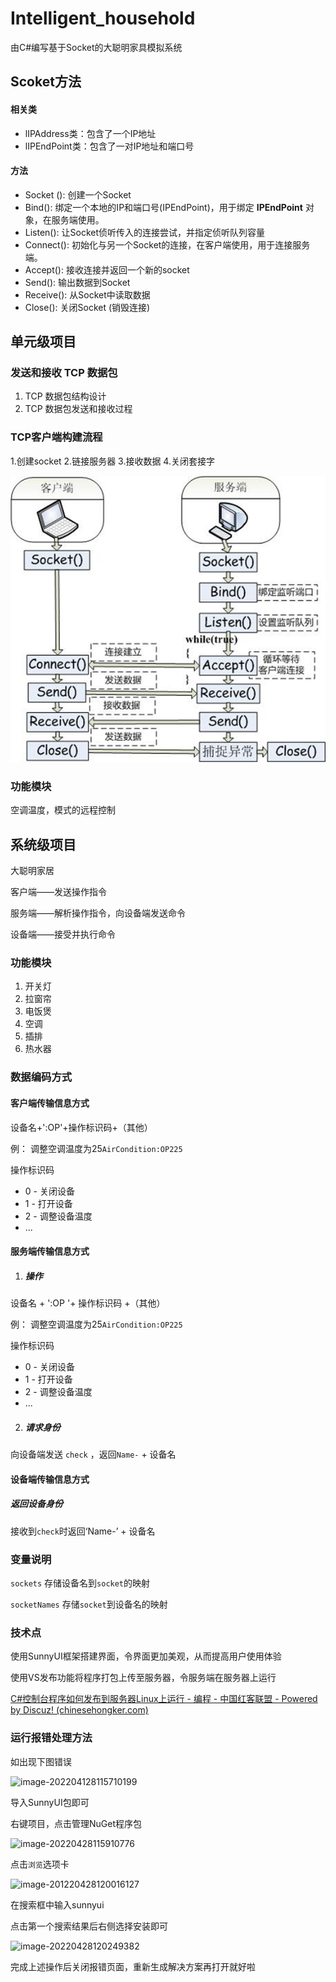 #  Intelligent_household

由C#编写基于Socket的大聪明家具模拟系统



## Scoket方法

#### 相关类

- lIPAddress类：包含了一个IP地址
- lIPEndPoint类：包含了一对IP地址和端口号

#### 方法

- Socket (): 创建一个Socket
- Bind(): 绑定一个本地的IP和端口号(IPEndPoint)，用于绑定 **IPEndPoint** 对象，在服务端使用。
- Listen(): 让Socket侦听传入的连接尝试，并指定侦听队列容量
- Connect(): 初始化与另一个Socket的连接，在客户端使用，用于连接服务端。
- Accept(): 接收连接并返回一个新的socket
- Send(): 输出数据到Socket
- Receive(): 从Socket中读取数据
- Close(): 关闭Socket (销毁连接)



## 单元级项目

### 发送和接收 TCP 数据包

1. TCP 数据包结构设计 
2. TCP 数据包发送和接收过程

### TCP客户端构建流程

1.创建socket
2.链接服务器
3.接收数据
4.关闭套接字

![image-20220408112131307](README.assets/image-20220408112131307.png)



### 功能模块



空调温度，模式的远程控制





## 系统级项目

大聪明家居

客户端——发送操作指令

服务端——解析操作指令，向设备端发送命令

设备端——接受并执行命令

### 功能模块

1. 开关灯
2. 拉窗帘
3. 电饭煲
4. 空调
6. 插排
7. 热水器

### 数据编码方式

#### 客户端传输信息方式

设备名+':OP'+操作标识码+（其他）

例： 调整空调温度为25`AirCondition:OP225`

操作标识码

- 0 - 关闭设备
- 1 - 打开设备
- 2 - 调整设备温度
- ...

#### 服务端传输信息方式

1. ##### 操作

设备名 + ':OP '+ 操作标识码 +（其他）

例： 调整空调温度为25`AirCondition:OP225`

操作标识码

- 0 - 关闭设备
- 1 - 打开设备
- 2 - 调整设备温度
- ...



2. ##### 请求身份

向设备端发送 `check` ，返回`Name-` + 设备名





#### 设备端传输信息方式

##### 返回设备身份

接收到`check`时返回‘Name-’ + 设备名



### 变量说明

`sockets` 存储设备名到`socket`的映射

`socketNames` 存储`socket`到设备名的映射





### 技术点

使用SunnyUI框架搭建界面，令界面更加美观，从而提高用户使用体验

使用VS发布功能将程序打包上传至服务器，令服务端在服务器上运行

[C#控制台程序如何发布到服务器Linux上运行 - 编程 - 中国红客联盟 - Powered by Discuz! (chinesehongker.com)](https://www.chinesehongker.com/portal.php?mod=view&aid=3225)





### 运行报错处理方法



如出现下图错误

![image-202204128115710199](https://gettler-images.oss-cn-beijing.aliyuncs.com/images/image-20220428115710199.png)



导入SunnyUI包即可

右键项目，点击管理NuGet程序包

![image-20220428115910776](https://gettler-images.oss-cn-beijing.aliyuncs.com/images/image-20220428115910776.png)



点击`浏览`选项卡

![image-201220428120016127](https://gettler-images.oss-cn-beijing.aliyuncs.com/images/image-20220428120016127.png)

在搜索框中输入sunnyui

点击第一个搜索结果后右侧选择安装即可

![image-20220428120249382](https://gettler-images.oss-cn-beijing.aliyuncs.com/images/image-20220428120249382.png)

完成上述操作后关闭报错页面，重新生成解决方案再打开就好啦

